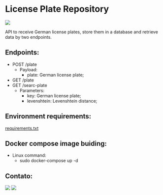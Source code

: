 # License Plate Repository

[<img src="https://img.shields.io/badge/author-Lucas Faria-yellow?style=flat-square"/>](https://github.com/LucasAlbFar)

API to receive German license plates, store them in a database and retrieve data by two endpoints.

## Endpoints:
* POST /plate
  * Payload: 
    * plate: German license plate;
* GET /plate
* GET /searc-plate
  * Parameters: 
    * key: German license plate;
    * levenshtein: Levenshtein distance;

## Environment requirements:
[requirements.txt](https://github.com/LucasAlbFar/license_plate_repo/blob/main/src/requirements.txt)

## Docker compose image buiding:
* Linux command:
  * sudo docker-compose up -d

## Contato:
[<img src="https://img.shields.io/badge/LucasFaria-0A66C2?style=flat-square&logo=linkedin&logoColor=white" />](https://www.linkedin.com/in/lucasalbfar/)
[<img src="https://img.shields.io/badge/lucasalbfar@gmail.com-EA4335?style=flat-square&logo=Gmail&logoColor=white" />](mailto:lucasalbfarw@gmail.com)
